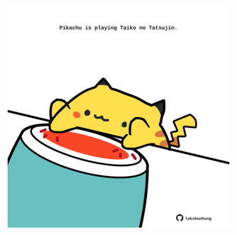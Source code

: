 <!-- built at 08/02/2024, 19:00:34 UTC -->
<p align="center">
  <img width="500" height="500" src="./ReadmeImage.svg">
</p>

